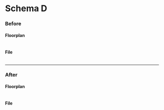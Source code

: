 Schema D
========

### Before

#### Floorplan


```XML

```

#### File

```XML

```

---

### After

#### Floorplan

```rb

```

#### File

```rb

```
